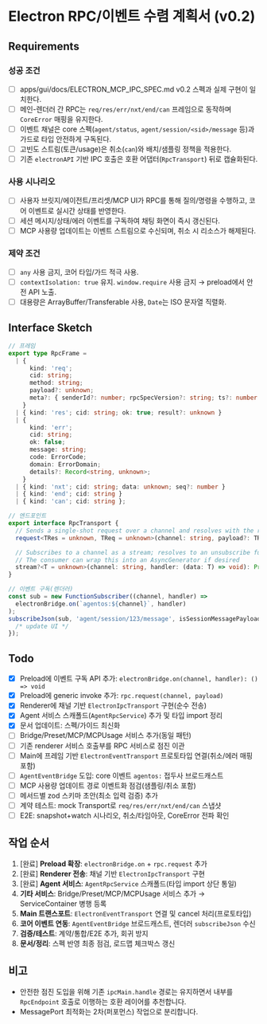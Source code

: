 # Electron RPC/이벤트 수렴 계획서 (v0.2)

## Requirements

### 성공 조건

- [ ] apps/gui/docs/ELECTRON_MCP_IPC_SPEC.md v0.2 스펙과 실제 구현이 일치한다.
- [ ] 메인-렌더러 간 RPC는 `req/res/err/nxt/end/can` 프레임으로 동작하며 `CoreError` 매핑을 유지한다.
- [ ] 이벤트 채널은 core 스펙(`agent/status`, `agent/session/<sid>/message` 등)과 가드로 타입 안전하게 구독된다.
- [ ] 고빈도 스트림(토큰/usage)은 취소(`can`)와 배치/샘플링 정책을 적용한다.
- [ ] 기존 `electronAPI` 기반 IPC 호출은 호환 어댑터(`RpcTransport`) 뒤로 캡슐화된다.

### 사용 시나리오

- [ ] 사용자 브릿지/에이전트/프리셋/MCP UI가 RPC를 통해 질의/명령을 수행하고, 코어 이벤트로 실시간 상태를 반영한다.
- [ ] 세션 메시지/상태/에러 이벤트를 구독하여 채팅 화면이 즉시 갱신된다.
- [ ] MCP 사용량 업데이트는 이벤트 스트림으로 수신되며, 취소 시 리소스가 해제된다.

### 제약 조건

- [ ] `any` 사용 금지, 코어 타입/가드 적극 사용.
- [ ] `contextIsolation: true` 유지. `window.require` 사용 금지 → preload에서 안전 API 노출.
- [ ] 대용량은 ArrayBuffer/Transferable 사용, `Date`는 ISO 문자열 직렬화.

## Interface Sketch

```ts
// 프레임
export type RpcFrame =
  | {
      kind: 'req';
      cid: string;
      method: string;
      payload?: unknown;
      meta?: { senderId?: number; rpcSpecVersion?: string; ts?: number };
    }
  | { kind: 'res'; cid: string; ok: true; result?: unknown }
  | {
      kind: 'err';
      cid: string;
      ok: false;
      message: string;
      code: ErrorCode;
      domain: ErrorDomain;
      details?: Record<string, unknown>;
    }
  | { kind: 'nxt'; cid: string; data: unknown; seq?: number }
  | { kind: 'end'; cid: string }
  | { kind: 'can'; cid: string };

// 엔드포인트
export interface RpcTransport {
  // Sends a single-shot request over a channel and resolves with the result
  request<TRes = unknown, TReq = unknown>(channel: string, payload?: TReq): Promise<TRes>;

  // Subscribes to a channel as a stream; resolves to an unsubscribe function
  // The consumer can wrap this into an AsyncGenerator if desired
  stream?<T = unknown>(channel: string, handler: (data: T) => void): Promise<() => void>;
}

// 이벤트 구독(렌더러)
const sub = new FunctionSubscriber((channel, handler) =>
  electronBridge.on(`agentos:${channel}`, handler)
);
subscribeJson(sub, 'agent/session/123/message', isSessionMessagePayload, (p) => {
  /* update UI */
});
```

## Todo

- [x] Preload에 이벤트 구독 API 추가: `electronBridge.on(channel, handler): () => void`
- [x] Preload에 generic invoke 추가: `rpc.request(channel, payload)`
- [x] Renderer에 채널 기반 `ElectronIpcTransport` 구현(순수 전송)
- [x] Agent 서비스 스캐폴드(`AgentRpcService`) 추가 및 타입 import 정리
- [x] 문서 업데이트: 스펙/가이드 최신화
- [ ] Bridge/Preset/MCP/MCPUsage 서비스 추가(동일 패턴)
- [ ] 기존 renderer 서비스 호출부를 RPC 서비스로 점진 이관
- [ ] Main에 프레임 기반 `ElectronEventTransport` 프로토타입 연결(취소/에러 매핑 포함)
- [ ] `AgentEventBridge` 도입: core 이벤트 `agentos:` 접두사 브로드캐스트
- [ ] MCP 사용량 업데이트 경로 이벤트화 점검(샘플링/취소 포함)
- [ ] 메서드별 zod 스키마 초안(최소 입력 검증) 추가
- [ ] 계약 테스트: mock Transport로 `req/res/err/nxt/end/can` 스냅샷
- [ ] E2E: snapshot+watch 시나리오, 취소/타임아웃, CoreError 전파 확인

## 작업 순서

1. [완료] **Preload 확장**: `electronBridge.on` + `rpc.request` 추가
2. [완료] **Renderer 전송**: 채널 기반 `ElectronIpcTransport` 구현
3. [완료] **Agent 서비스**: `AgentRpcService` 스캐폴드(타입 import 상단 통일)
4. **기타 서비스**: Bridge/Preset/MCP/MCPUsage 서비스 추가 → ServiceContainer 병행 등록
5. **Main 트랜스포트**: `ElectronEventTransport` 연결 및 cancel 처리(프로토타입)
6. **코어 이벤트 연동**: `AgentEventBridge` 브로드캐스트, 렌더러 `subscribeJson` 수신
7. **검증/테스트**: 계약/통합/E2E 추가, 회귀 방지
8. **문서/정리**: 스펙 반영 최종 점검, 로드맵 체크박스 갱신

## 비고

- 안전한 점진 도입을 위해 기존 `ipcMain.handle` 경로는 유지하면서 내부를 `RpcEndpoint` 호출로 이행하는 호환 레이어를 추천합니다.
- MessagePort 최적화는 2차(퍼포먼스) 작업으로 분리합니다.
